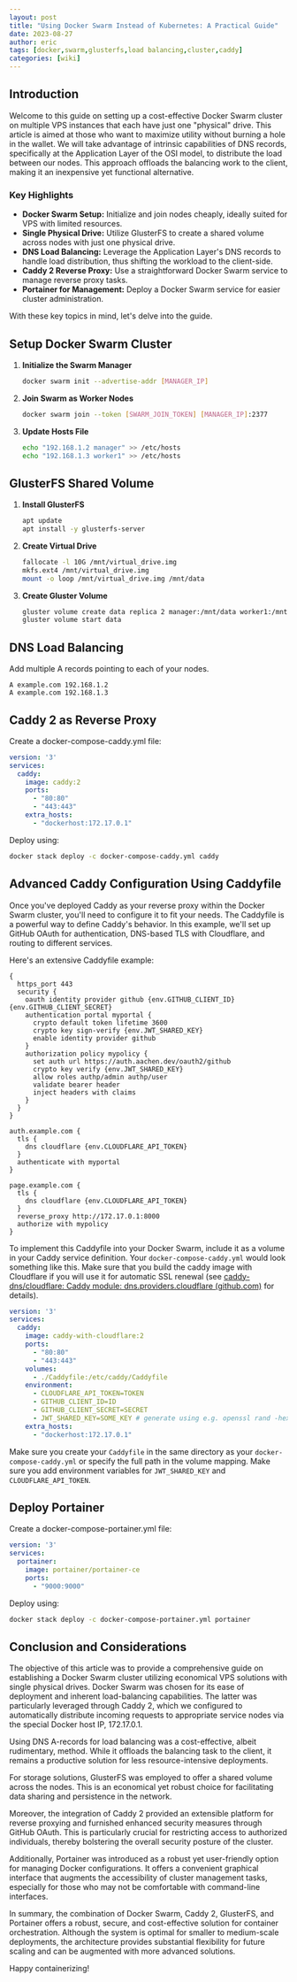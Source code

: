 ```yaml
---
layout: post
title: "Using Docker Swarm Instead of Kubernetes: A Practical Guide"
date: 2023-08-27
author: eric
tags: [docker,swarm,glusterfs,load balancing,cluster,caddy]
categories: [wiki]
---
```

## Introduction

Welcome to this guide on setting up a cost-effective Docker Swarm cluster on multiple VPS instances that each have just one "physical" drive. This article is aimed at those who want to maximize utility without burning a hole in the wallet. We will take advantage of intrinsic capabilities of DNS records, specifically at the Application Layer of the OSI model, to distribute the load between our nodes. This approach offloads the balancing work to the client, making it an inexpensive yet functional alternative.
### Key Highlights

- **Docker Swarm Setup:** Initialize and join nodes cheaply, ideally suited for VPS with limited resources.
- **Single Physical Drive:** Utilize GlusterFS to create a shared volume across nodes with just one physical drive.
- **DNS Load Balancing:** Leverage the Application Layer's DNS records to handle load distribution, thus shifting the workload to the client-side.
- **Caddy 2 Reverse Proxy:** Use a straightforward Docker Swarm service to manage reverse proxy tasks.
- **Portainer for Management:** Deploy a Docker Swarm service for easier cluster administration.

With these key topics in mind, let's delve into the guide.
## Setup Docker Swarm Cluster

1. **Initialize the Swarm Manager**

    ```bash
    docker swarm init --advertise-addr [MANAGER_IP]
    ```

2. **Join Swarm as Worker Nodes**
   
    ```bash
    docker swarm join --token [SWARM_JOIN_TOKEN] [MANAGER_IP]:2377
    ```

3. **Update Hosts File**
   
    ```bash
    echo "192.168.1.2 manager" >> /etc/hosts
    echo "192.168.1.3 worker1" >> /etc/hosts
    ```

## GlusterFS Shared Volume

1. **Install GlusterFS**
   
    ```bash
    apt update
    apt install -y glusterfs-server
    ```

2. **Create Virtual Drive**
   
    ```bash
    fallocate -l 10G /mnt/virtual_drive.img
    mkfs.ext4 /mnt/virtual_drive.img
    mount -o loop /mnt/virtual_drive.img /mnt/data
    ```

3. **Create Gluster Volume**
   
    ```bash
    gluster volume create data replica 2 manager:/mnt/data worker1:/mnt/data
    gluster volume start data
    ```

## DNS Load Balancing

Add multiple A records pointing to each of your nodes.

```dns
A example.com 192.168.1.2
A example.com 192.168.1.3
```

## Caddy 2 as Reverse Proxy

Create a docker-compose-caddy.yml file:

```yml
version: '3'
services:
  caddy:
    image: caddy:2
    ports:
      - "80:80"
      - "443:443"
    extra_hosts:
      - "dockerhost:172.17.0.1"
```

Deploy using:

```bash
docker stack deploy -c docker-compose-caddy.yml caddy
```

## Advanced Caddy Configuration Using Caddyfile

Once you've deployed Caddy as your reverse proxy within the Docker Swarm cluster, you'll need to configure it to fit your needs. The Caddyfile is a powerful way to define Caddy's behavior. In this example, we'll set up GitHub OAuth for authentication, DNS-based TLS with Cloudflare, and routing to different services.

Here's an extensive Caddyfile example:

```plaintext
{
  https_port 443
  security {
    oauth identity provider github {env.GITHUB_CLIENT_ID} {env.GITHUB_CLIENT_SECRET}
    authentication portal myportal {
      crypto default token lifetime 3600
      crypto key sign-verify {env.JWT_SHARED_KEY}
      enable identity provider github
    }
    authorization policy mypolicy {
      set auth url https://auth.aachen.dev/oauth2/github
      crypto key verify {env.JWT_SHARED_KEY}
      allow roles authp/admin authp/user
      validate bearer header
      inject headers with claims
    }
  }
}

auth.example.com {
  tls {
    dns cloudflare {env.CLOUDFLARE_API_TOKEN}
  }
  authenticate with myportal
}

page.example.com {
  tls {
    dns cloudflare {env.CLOUDFLARE_API_TOKEN}
  }  
  reverse_proxy http://172.17.0.1:8000
  authorize with mypolicy
}
```

To implement this Caddyfile into your Docker Swarm, include it as a volume in your Caddy service definition. Your `docker-compose-caddy.yml` would look something like this. Make sure that you build the caddy image with Cloudflare if you will use it for automatic SSL renewal (see [caddy-dns/cloudflare: Caddy module: dns.providers.cloudflare (github.com)](https://github.com/caddy-dns/cloudflare) for details).

```yml
version: '3'
services:
  caddy:
    image: caddy-with-cloudflare:2
    ports:
      - "80:80"
      - "443:443"
    volumes:
      - ./Caddyfile:/etc/caddy/Caddyfile
    environment:
      - CLOUDFLARE_API_TOKEN=TOKEN
      - GITHUB_CLIENT_ID=ID
      - GITHUB_CLIENT_SECRET=SECRET
      - JWT_SHARED_KEY=SOME_KEY # generate using e.g. openssl rand -hex 16
    extra_hosts:
      - "dockerhost:172.17.0.1"
```

Make sure you create your `Caddyfile` in the same directory as your `docker-compose-caddy.yml` or specify the full path in the volume mapping. Make sure you add environment variables for `JWT_SHARED_KEY` and `CLOUDFLARE_API_TOKEN`.

## Deploy Portainer

Create a docker-compose-portainer.yml file:

```yml
version: '3'
services:
  portainer:
    image: portainer/portainer-ce
    ports:
      - "9000:9000"
```

Deploy using:

```bash
docker stack deploy -c docker-compose-portainer.yml portainer
```

## Conclusion and Considerations

The objective of this article was to provide a comprehensive guide on establishing a Docker Swarm cluster utilizing economical VPS solutions with single physical drives. Docker Swarm was chosen for its ease of deployment and inherent load-balancing capabilities. The latter was particularly leveraged through Caddy 2, which we configured to automatically distribute incoming requests to appropriate service nodes via the special Docker host IP, 172.17.0.1.

Using DNS A-records for load balancing was a cost-effective, albeit rudimentary, method. While it offloads the balancing task to the client, it remains a productive solution for less resource-intensive deployments. 

For storage solutions, GlusterFS was employed to offer a shared volume across the nodes. This is an economical yet robust choice for facilitating data sharing and persistence in the network.

Moreover, the integration of Caddy 2 provided an extensible platform for reverse proxying and furnished enhanced security measures through GitHub OAuth. This is particularly crucial for restricting access to authorized individuals, thereby bolstering the overall security posture of the cluster.

Additionally, Portainer was introduced as a robust yet user-friendly option for managing Docker configurations. It offers a convenient graphical interface that augments the accessibility of cluster management tasks, especially for those who may not be comfortable with command-line interfaces.

In summary, the combination of Docker Swarm, Caddy 2, GlusterFS, and Portainer offers a robust, secure, and cost-effective solution for container orchestration. Although the system is optimal for smaller to medium-scale deployments, the architecture provides substantial flexibility for future scaling and can be augmented with more advanced solutions.

Happy containerizing!
